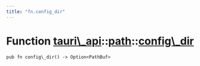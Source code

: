 ```yaml
---
title: "fn.config_dir"
---
```


# Function [tauri\\\_api](/docs/api/rust/tauri\_api/../index.html)::​[path](/docs/api/rust/tauri\_api/index.html)::​[config\\\_dir](/docs/api/rust/tauri\_api/)

    pub fn config\_dir() -> Option<PathBuf>

      